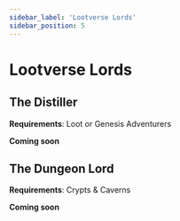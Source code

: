 ```yaml
---
sidebar_label: 'Lootverse Lords'
sidebar_position: 5
---
```


# Lootverse Lords

## The Distiller
**Requirements**: Loot or Genesis Adventurers

**Coming soon**

## The Dungeon Lord
**Requirements**: Crypts & Caverns

**Coming soon**
